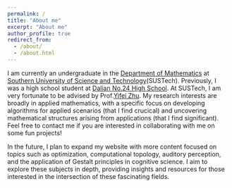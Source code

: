 ```yaml
---
permalink: /
title: "About me"
excerpt: "About me"
author_profile: true
redirect_from: 
  - /about/
  - /about.html
---
```


I am currently an undergraduate in the [Department of Mathematics](https://math.sustech.edu.cn/) at [Southern University of Science and Technology](https://www.sustech.edu.cn/en/)(SUSTech). Previously, I was a high school student at [Dalian No.24 High School](https://www.dlhs24.com.cn/). At SUSTech, I am very fortunate to be advised by Prof.[Yifei Zhu](https://yifeizhu.github.io/). My research interests are broadly in applied mathematics, with a specific focus on developing algorithms for applied scenarios (that I find crucical) and uncovering mathematical structures arising from applications (that I find significant). Feel free to contact me if you are interested in collaborating with me on some fun projects!

In the future, I plan to expand my website with more content focused on topics such as optimization, computational topology, auditory perception, and the application of Gestalt principles in cognitive science. I aim to explore these subjects in depth, providing insights and resources for those interested in the intersection of these fascinating fields.
